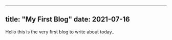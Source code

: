---
title: "My First Blog"
date: 2021-07-16
--

Hello this is the very first blog to write about today..
